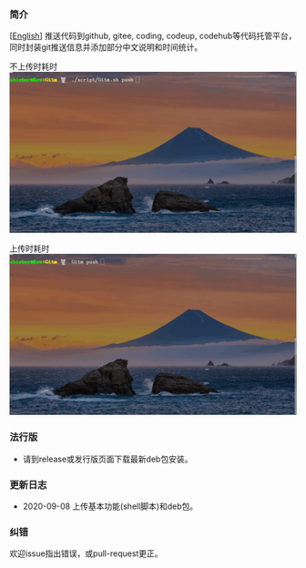 ### 简介
[[English](./README.md)] 推送代码到github, gitee, coding, codeup, codehub等代码托管平台，同时封装git推送信息并添加部分中文说明和时间统计。

不上传时耗时
![updated](./updated.gif)

上传时耗时
![update](./update.gif)

### 法行版
* 请到release或发行版页面下载最新deb包安装。

### 更新日志
* 2020-09-08 上传基本功能(shell脚本)和deb包。

### 纠错
欢迎issue指出错误，或pull-request更正。
